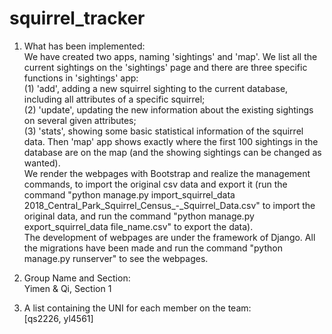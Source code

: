 # squirrel_tracker
1. What has been implemented:  
  We have created two apps, naming 'sightings' and 'map'. We list all the current sightings on the 'sightings' page and there are three specific functions in 'sightings' app:  
(1) 'add', adding a new squirrel sighting to the current database, including all attributes of a specific squirrel;  
(2) 'update', updating the new information about the existing sightings on several given attributes;  
(3) 'stats', showing some basic statistical information of the squirrel data. 
  Then 'map' app shows exactly where the first 100 sightings in the database are on the map (and the showing sightings can be changed as wanted).  
  We render the webpages with Bootstrap and realize the management commands, to import the original csv data and export it (run the command "python manage.py import_squirrel_data 2018_Central_Park_Squirrel_Census_-_Squirrel_Data.csv" to import the original data, and run the command "python manage.py export_squirrel_data file_name.csv" to export the data).  
  The development of webpages are under the framework of Django. All the migrations have been made and run the command "python manage.py runserver" to see the webpages.
  
2. Group Name and Section:  
  Yimen & Qi, Section 1

3. A list containing the UNI for each member on the team:  
  [qs2226, yl4561]  
